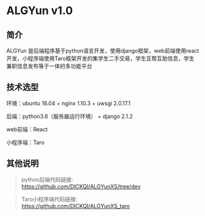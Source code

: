 # ALGYun v1.0

## 简介
ALGYun 是后端程序基于python语言开发，使用django框架，web前端使用react开发，小程序端使用Taro框架开发的集学生二手交易，学生互帮互助信息，学生兼职信息发布等于一体的多功能平台

## 技术选型
环境：ubuntu 16.04 + nginx 1.10.3 + uwsgi 2.0.17.1

后端：python3.6（服务器运行环境） + django 2.1.2

web前端：React

小程序端：Taro

## 其他说明

> python后端代码链接:  
https://github.com/DICKQI/ALGYunXS/tree/dev

> Taro小程序端代码链接:  
https://github.com/DICKQI/ALGYunXS_taro